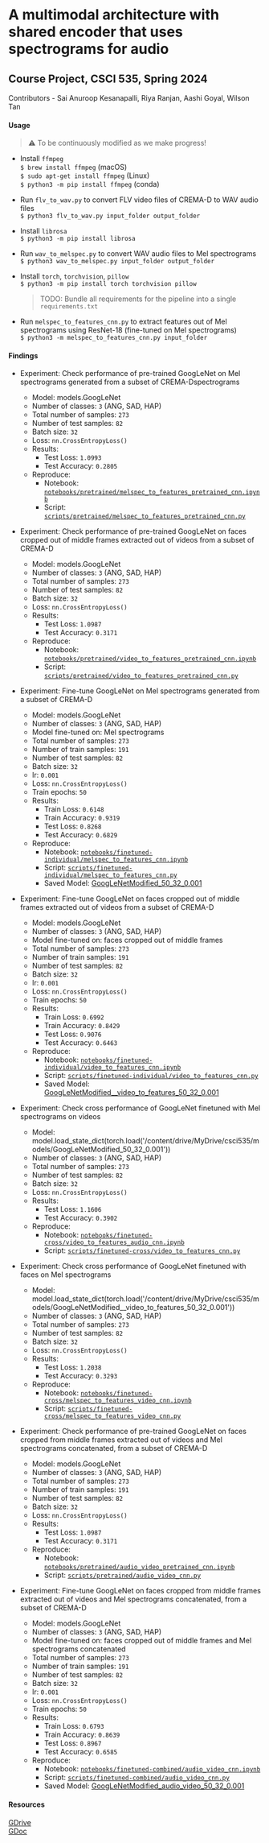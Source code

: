 # A multimodal architecture with shared encoder that uses spectrograms for audio
## Course Project, CSCI 535, Spring 2024
Contributors - Sai Anuroop Kesanapalli, Riya Ranjan, Aashi Goyal, Wilson Tan

#### Usage
> :warning: To be continuously modified as we make progress!
* Install ```ffmpeg```<br>
  ```$ brew install ffmpeg``` (macOS)<br>
  ```$ sudo apt-get install ffmpeg``` (Linux)<br>
  ```$ python3 -m pip install ffmpeg``` (conda)

* Run ```flv_to_wav.py``` to convert FLV video files of CREMA-D to WAV audio files<br>
  ```$ python3 flv_to_wav.py input_folder output_folder```

* Install ```librosa```<br>
  ```$ python3 -m pip install librosa```
  
* Run ```wav_to_melspec.py``` to convert WAV audio files to Mel spectrograms<br>
  ```$ python3 wav_to_melspec.py input_folder output_folder```

* Install ```torch```, ```torchvision```, ```pillow```<br>
  ```$ python3 -m pip install torch torchvision pillow```
  > TODO: Bundle all requirements for the pipeline into a single ```requirements.txt```
  
* Run ```melspec_to_features_cnn.py``` to extract features out of Mel spectrograms using ResNet-18 (fine-tuned on Mel spectrograms) <br>
  ```$ python3 -m melspec_to_features_cnn.py input_folder```
  <!-- > TODO: Explore the features extracted using pre-trained ResNet-18, think about training ResNet-18 on the Mel spectrograms / corresponding video files / both -->

#### Findings

* Experiment: Check performance of pre-trained GoogLeNet on Mel spectrograms generated from a subset of CREMA-Dspectrograms
    * Model: models.GoogLeNet
    * Number of classes: ```3``` (ANG, SAD, HAP)
    <!-- * Model fine-tuned on: averaged one-second granular frames -->
    * Total number of samples: ```273```
    <!-- * Number of train samples: ```191``` -->
    * Number of test samples: ```82```
    * Batch size: ```32```
    <!-- * lr: ```0.001``` -->
    * Loss: ```nn.CrossEntropyLoss()```
    <!-- * Train epochs: ```50``` -->
    * Results:
        <!-- * Train Loss: ```0.5809```  -->
        <!-- * Train Accuracy: ```0.9686``` -->
        * Test Loss: ```1.0993```
        * Test Accuracy: ```0.2805```
    * Reproduce:
        * Notebook: [```notebooks/pretrained/melspec_to_features_pretrained_cnn.ipynb```](https://github.com/ksanu1998/multimodal_course_project/blob/riya/notebooks/pretrained/melspec_to_features_pretrained_cnn.ipynb)
        * Script: [```scripts/pretrained/melspec_to_features_pretrained_cnn.py```](https://github.com/ksanu1998/multimodal_course_project/blob/riya/scripts/pretrained/melspec_to_features_pretrained_cnn.py)
        <!-- * Saved Model: [ResNet18_video_50_32_0.001](https://drive.google.com/file/d/1aZ4IMVIlKW8Qq-EvaVwd-7YKSm8obUXa/view?usp=drive_link) -->

* Experiment: Check performance of pre-trained GoogLeNet on faces cropped out of middle frames extracted out of videos from a subset of CREMA-D
    * Model: models.GoogLeNet
    * Number of classes: ```3``` (ANG, SAD, HAP)
    <!-- * Model fine-tuned on: averaged one-second granular frames -->
    * Total number of samples: ```273```
    <!-- * Number of train samples: ```191``` -->
    * Number of test samples: ```82```
    * Batch size: ```32```
    <!-- * lr: ```0.001``` -->
    * Loss: ```nn.CrossEntropyLoss()```
    <!-- * Train epochs: ```50``` -->
    * Results:
        <!-- * Train Loss: ```0.5809```  -->
        <!-- * Train Accuracy: ```0.9686``` -->
        * Test Loss: ```1.0987```
        * Test Accuracy: ```0.3171```
    * Reproduce:
        * Notebook: [```notebooks/pretrained/video_to_features_pretrained_cnn.ipynb```](https://github.com/ksanu1998/multimodal_course_project/blob/riya/notebooks/pretrained/video_to_features_pretrained_cnn.ipynb)
        * Script: [```scripts/pretrained/video_to_features_pretrained_cnn.py```](https://github.com/ksanu1998/multimodal_course_project/blob/riya/scripts/pretrained/video_to_features_pretrained_cnn.py)
        <!-- * Saved Model: [ResNet18_video_50_32_0.001](https://drive.google.com/file/d/1aZ4IMVIlKW8Qq-EvaVwd-7YKSm8obUXa/view?usp=drive_link) -->

* Experiment: Fine-tune GoogLeNet on Mel spectrograms generated from a subset of CREMA-D
    * Model: models.GoogLeNet
    * Number of classes: ```3``` (ANG, SAD, HAP)
    * Model fine-tuned on: Mel spectrograms
    * Total number of samples: ```273```
    * Number of train samples: ```191```
    * Number of test samples: ```82```
    * Batch size: ```32```
    * lr: ```0.001```
    * Loss: ```nn.CrossEntropyLoss()```
    * Train epochs: ```50```
    * Results:
        * Train Loss: ```0.6148``` 
        * Train Accuracy: ```0.9319```
        * Test Loss: ```0.8268```
        * Test Accuracy: ```0.6829```
    * Reproduce:
        * Notebook: [```notebooks/finetuned-individual/melspec_to_features_cnn.ipynb```](https://github.com/ksanu1998/multimodal_course_project/blob/riya/notebooks/finetuned-individual/melspec_to_features_cnn.ipynb)
        * Script: [```scripts/finetuned-individual/melspec_to_features_cnn.py```](https://github.com/ksanu1998/multimodal_course_project/blob/riya/scripts/finetuned-individual/melspec_to_features_cnn.py)
        * Saved Model: [GoogLeNetModified_50_32_0.001](https://drive.google.com/file/d/13cUF4F3hF-nCyioMMB3efSX_-w45M8CD/view?usp=drive_link)

* Experiment: Fine-tune GoogLeNet on faces cropped out of middle frames extracted out of videos from a subset of CREMA-D
    * Model: models.GoogLeNet
    * Number of classes: ```3``` (ANG, SAD, HAP)
    * Model fine-tuned on: faces cropped out of middle frames
    * Total number of samples: ```273```
    * Number of train samples: ```191```
    * Number of test samples: ```82```
    * Batch size: ```32```
    * lr: ```0.001```
    * Loss: ```nn.CrossEntropyLoss()```
    * Train epochs: ```50```
    * Results:
        * Train Loss: ```0.6992``` 
        * Train Accuracy: ```0.8429```
        * Test Loss: ```0.9076```
        * Test Accuracy: ```0.6463```
    * Reproduce:
        * Notebook: [```notebooks/finetuned-individual/video_to_features_cnn.ipynb```](https://github.com/ksanu1998/multimodal_course_project/blob/riya/notebooks/finetuned-individual/video_to_features_cnn.ipynb)
        * Script: [```scripts/finetuned-individual/video_to_features_cnn.py```](https://github.com/ksanu1998/multimodal_course_project/blob/riya/scripts/finetuned-individual/video_to_features_cnn.py)
        * Saved Model: [GoogLeNetModified__video_to_features_50_32_0.001](https://drive.google.com/file/d/1yd7h0MmezfpKsToyWk7cxY9a58DinaQo/view?usp=drive_link)

* Experiment: Check cross performance of GoogLeNet finetuned with Mel spectrograms on videos 
    * Model: model.load_state_dict(torch.load('/content/drive/MyDrive/csci535/models/GoogLeNetModified_50_32_0.001'))
    * Number of classes: ```3``` (ANG, SAD, HAP)
    <!-- * Model fine-tuned on: averaged one-second granular frames -->
    * Total number of samples: ```273```
    <!-- * Number of train samples: ```191``` -->
    * Number of test samples: ```82```
    * Batch size: ```32```
    <!-- * lr: ```0.001``` -->
    * Loss: ```nn.CrossEntropyLoss()```
    <!-- * Train epochs: ```50``` -->
    * Results:
        <!-- * Train Loss: ```0.5809```  -->
        <!-- * Train Accuracy: ```0.9686``` -->
        * Test Loss: ```1.1606```
        * Test Accuracy: ```0.3902```
    * Reproduce:
        * Notebook: [```notebooks/finetuned-cross/video_to_features_audio_cnn.ipynb```](https://github.com/ksanu1998/multimodal_course_project/blob/riya/notebooks/finetuned-cross/video_to_features_audio_cnn.ipynb)
        * Script: [```scripts/finetuned-cross/video_to_features_cnn.py```](https://github.com/ksanu1998/multimodal_course_project/blob/riya/scripts/finetuned-cross/video_to_features_audio_cnn.py)
        <!-- * Saved Model: [ResNet18_video_50_32_0.001](https://drive.google.com/file/d/1aZ4IMVIlKW8Qq-EvaVwd-7YKSm8obUXa/view?usp=drive_link) -->

* Experiment: Check cross performance of GoogLeNet finetuned with faces on Mel spectrograms
    * Model: model.load_state_dict(torch.load('/content/drive/MyDrive/csci535/models/GoogLeNetModified__video_to_features_50_32_0.001'))
    * Number of classes: ```3``` (ANG, SAD, HAP)
    <!-- * Model fine-tuned on: averaged one-second granular frames -->
    * Total number of samples: ```273```
    <!-- * Number of train samples: ```191``` -->
    * Number of test samples: ```82```
    * Batch size: ```32```
    <!-- * lr: ```0.001``` -->
    * Loss: ```nn.CrossEntropyLoss()```
    <!-- * Train epochs: ```50``` -->
    * Results:
        <!-- * Train Loss: ```0.5809```  -->
        <!-- * Train Accuracy: ```0.9686``` -->
        * Test Loss: ```1.2038```
        * Test Accuracy: ```0.3293```
    * Reproduce:
        * Notebook: [```notebooks/finetuned-cross/melspec_to_features_video_cnn.ipynb```](https://github.com/ksanu1998/multimodal_course_project/blob/riya/notebooks/finetuned-cross/melspec_to_features_video_cnn.ipynb)
        * Script: [```scripts/finetuned-cross/melspec_to_features_video_cnn.py```](https://github.com/ksanu1998/multimodal_course_project/blob/riya/scripts/finetuned-cross/melspec_to_features_video_cnn.py)
        <!-- * Saved Model: [ResNet18_video_50_32_0.001](https://drive.google.com/file/d/1aZ4IMVIlKW8Qq-EvaVwd-7YKSm8obUXa/view?usp=drive_link) -->

* Experiment: Check performance of pre-trained GoogLeNet on faces cropped from middle frames extracted out of videos and Mel spectrograms concatenated, from a subset of CREMA-D
    * Model: models.GoogLeNet
    * Number of classes: ```3``` (ANG, SAD, HAP)
    <!-- * Model fine-tuned on: faces cropped out of middle frames and Mel spectrograms concatenated -->
    * Total number of samples: ```273```
    * Number of train samples: ```191```
    * Number of test samples: ```82```
    * Batch size: ```32```
    <!-- * lr: ```0.001``` -->
    * Loss: ```nn.CrossEntropyLoss()```
    <!-- * Train epochs: ```50``` -->
    * Results:
        <!-- * Train Loss: ```0.5515```  -->
        <!-- * Train Accuracy: ```1.0000``` -->
        * Test Loss: ```1.0987```
        * Test Accuracy: ```0.3171```
    * Reproduce:
        * Notebook: [```notebooks/pretrained/audio_video_pretrained_cnn.ipynb```](https://github.com/ksanu1998/multimodal_course_project/blob/riya/notebooks/pretrained/audio_video_pretrained_cnn.ipynb)
        * Script: [```scripts/pretrained/audio_video_cnn.py```](https://github.com/ksanu1998/multimodal_course_project/blob/riya/scripts/pretrained/audio_video_pretrained_cnn.py)
        <!-- * Saved Model: [ResNet18_audio_video_50_32_0.001](https://drive.google.com/file/d/1kjqmT-UssMUMGVL8dcJymzE_iCCqKtQ2/view?usp=drive_link) -->

* Experiment: Fine-tune GoogLeNet on faces cropped from middle frames extracted out of videos and Mel spectrograms concatenated, from a subset of CREMA-D
    * Model: models.GoogLeNet
    * Number of classes: ```3``` (ANG, SAD, HAP)
    * Model fine-tuned on: faces cropped out of middle frames and Mel spectrograms concatenated
    * Total number of samples: ```273```
    * Number of train samples: ```191```
    * Number of test samples: ```82```
    * Batch size: ```32```
    * lr: ```0.001```
    * Loss: ```nn.CrossEntropyLoss()```
    * Train epochs: ```50```
    * Results:
        * Train Loss: ```0.6793``` 
        * Train Accuracy: ```0.8639```
        * Test Loss: ```0.8967```
        * Test Accuracy: ```0.6585```
    * Reproduce:
        * Notebook: [```notebooks/finetuned-combined/audio_video_cnn.ipynb```](https://github.com/ksanu1998/multimodal_course_project/blob/riya/notebooks/finetuned-combined/audio_video_cnn.ipynb)
        * Script: [```scripts/finetuned-combined/audio_video_cnn.py```](https://github.com/ksanu1998/multimodal_course_project/blob/riya/scripts/finetuned-combined/audio_video_cnn.py)
        * Saved Model: [GoogLeNetModified_audio_video_50_32_0.001](https://drive.google.com/file/d/1wwcGEBr39BbhDBy8lfGb_JsZezHF4E6Z/view?usp=drive_link)

#### Resources
<!-- Audio feature extraction via spectrograms - https://github.com/DeepSpectrum/DeepSpectrum <br> -->
[GDrive](https://drive.google.com/drive/folders/1BhpgUDgbYwoTaTO6Yo8M3uR0Clw0bkiC?usp=drive_link) <br>
[GDoc](https://docs.google.com/document/d/1jN6ZpCUjqboJQLSFR-Osqlm5kRHGYX2a47GRADVYUPU/edit?usp=sharing)

